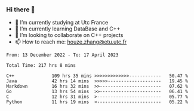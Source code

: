 ### Hi there 👋
- 🔭 I’m currently studying at Utc France
- 🌱 I’m currently learning DataBase and C++
- 👯 I’m looking to collaborate on C++ projects
- 📫 How to reach me: houze.zhang@etu.utc.fr

<!--START_SECTION:waka-->

```text
From: 13 December 2022 - To: 17 April 2023

Total Time: 217 hrs 8 mins

C++              109 hrs 35 mins >>>>>>>>>>>>>------------   50.47 %
Java             42 hrs 14 mins  >>>>>--------------------   19.45 %
Markdown         16 hrs 32 mins  >>-----------------------   07.62 %
Go               13 hrs 54 mins  >>-----------------------   06.41 %
C                12 hrs 31 mins  >------------------------   05.77 %
Python           11 hrs 19 mins  >------------------------   05.22 %
```

<!--END_SECTION:waka-->

